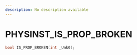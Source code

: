 ```yaml
---
description: No description available 
---
```


# PHYSINST\_IS_PROP_BROKEN

```cpp
bool IS_PROP_BROKEN(int _Unk0);
```